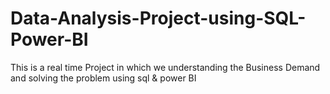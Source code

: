 # Data-Analysis-Project-using-SQL-Power-BI
This is a real time Project in which we understanding the Business Demand and solving the problem using sql &amp; power BI
